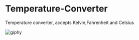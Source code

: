 # Temperature-Converter
Temperature converter, accepts Kelvin,Fahrenheit and Celsius

![giphy](https://user-images.githubusercontent.com/86674827/135724435-2da1ddcf-b914-4185-88b8-3a2c692dc6d0.gif)
